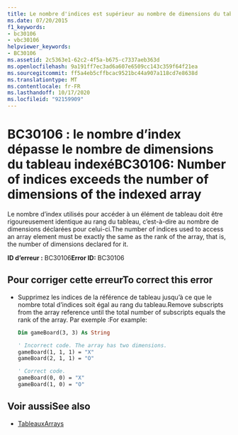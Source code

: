 ```yaml
---
title: Le nombre d'indices est supérieur au nombre de dimensions du tableau indexé
ms.date: 07/20/2015
f1_keywords:
- bc30106
- vbc30106
helpviewer_keywords:
- BC30106
ms.assetid: 2c5363e1-62c2-4f5a-b675-c7337aeb363d
ms.openlocfilehash: 9a191ff7ec3ad6a607e6509cc143c359f64f21ea
ms.sourcegitcommit: ff5a4eb5cffbcac9521bc44a907a118cd7e8638d
ms.translationtype: MT
ms.contentlocale: fr-FR
ms.lasthandoff: 10/17/2020
ms.locfileid: "92159909"
---
```

# <a name="bc30106-number-of-indices-exceeds-the-number-of-dimensions-of-the-indexed-array"></a><span data-ttu-id="ff2ba-102">BC30106 : le nombre d’index dépasse le nombre de dimensions du tableau indexé</span><span class="sxs-lookup"><span data-stu-id="ff2ba-102">BC30106: Number of indices exceeds the number of dimensions of the indexed array</span></span>

<span data-ttu-id="ff2ba-103">Le nombre d’index utilisés pour accéder à un élément de tableau doit être rigoureusement identique au rang du tableau, c’est-à-dire au nombre de dimensions déclarées pour celui-ci.</span><span class="sxs-lookup"><span data-stu-id="ff2ba-103">The number of indices used to access an array element must be exactly the same as the rank of the array, that is, the number of dimensions declared for it.</span></span>

 <span data-ttu-id="ff2ba-104">**ID d’erreur :** BC30106</span><span class="sxs-lookup"><span data-stu-id="ff2ba-104">**Error ID:** BC30106</span></span>

## <a name="to-correct-this-error"></a><span data-ttu-id="ff2ba-105">Pour corriger cette erreur</span><span class="sxs-lookup"><span data-stu-id="ff2ba-105">To correct this error</span></span>

- <span data-ttu-id="ff2ba-106">Supprimez les indices de la référence de tableau jusqu’à ce que le nombre total d’indices soit égal au rang du tableau.</span><span class="sxs-lookup"><span data-stu-id="ff2ba-106">Remove subscripts from the array reference until the total number of subscripts equals the rank of the array.</span></span> <span data-ttu-id="ff2ba-107">Par exemple :</span><span class="sxs-lookup"><span data-stu-id="ff2ba-107">For example:</span></span>

    ```vb
    Dim gameBoard(3, 3) As String

    ' Incorrect code. The array has two dimensions.
    gameBoard(1, 1, 1) = "X"
    gameBoard(2, 1, 1) = "O"

    ' Correct code.
    gameBoard(0, 0) = "X"
    gameBoard(1, 0) = "O"
    ```

## <a name="see-also"></a><span data-ttu-id="ff2ba-108">Voir aussi</span><span class="sxs-lookup"><span data-stu-id="ff2ba-108">See also</span></span>

- [<span data-ttu-id="ff2ba-109">Tableaux</span><span class="sxs-lookup"><span data-stu-id="ff2ba-109">Arrays</span></span>](../../programming-guide/language-features/arrays/index.md)
